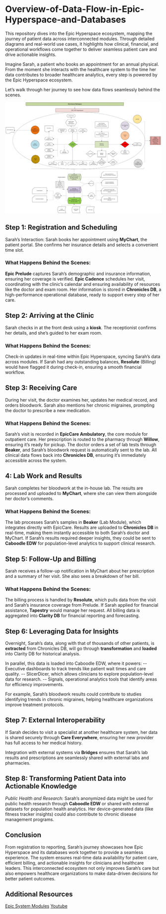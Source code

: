 # Overview-of-Data-Flow-in-Epic-Hyperspace-and-Databases
This repository dives into the Epic Hyperspace ecosystem, mapping the journey of patient data across interconnected modules. Through detailed diagrams and real-world use cases, it highlights how clinical, financial, and operational workflows come together to deliver seamless patient care and drive actionable insights.

Imagine Sarah, a patient who books an appointment for an annual physical. From the moment she interacts with the healthcare system to the time her data contributes to broader healthcare analytics, every step is powered by the Epic Hyperspace ecosystem. 

Let’s walk through her journey to see how data flows seamlessly behind the scenes.

![Data Flowchart](https://github.com/rajarapuraj/Overview-of-Data-Flow-in-Epic-Hyperspace-and-Databases/blob/main/Data%20Flowchart.jpeg?raw=true)

## Step 1: Registration and Scheduling
Sarah’s Interaction: Sarah books her appointment using **MyChart**, the patient portal. She confirms her insurance details and selects a convenient time slot.
### What Happens Behind the Scenes:
**Epic Prelude** captures Sarah’s demographic and insurance information, ensuring her coverage is verified.
**Epic Cadence** schedules her visit, coordinating with the clinic’s calendar and ensuring availability of resources like the doctor and exam room.
Her information is stored in **Chronicles DB**, a high-performance operational database, ready to support every step of her care.

## Step 2: Arriving at the Clinic
Sarah checks in at the front desk using a **kiosk**. The receptionist confirms her details, and she’s guided to her exam room.
### What Happens Behind the Scenes:
Check-in updates in real-time within Epic Hyperspace, syncing Sarah’s data across modules.
If Sarah had any outstanding balances, **Resolute** (Billing) would have flagged it during check-in, ensuring a smooth financial workflow.

## Step 3: Receiving Care
During her visit, the doctor examines her, updates her medical record, and orders bloodwork. Sarah also mentions her chronic migraines, prompting the doctor to prescribe a new medication.
### What Happens Behind the Scenes:
Sarah’s visit is recorded in **EpicCare Ambulatory**, the core module for outpatient care.
Her prescription is routed to the pharmacy through **Willow**, ensuring it’s ready for pickup.
The doctor orders a set of lab tests through **Beaker**, and Sarah’s bloodwork request is automatically sent to the lab.
All clinical data flows back into **Chronicles DB**, ensuring it’s immediately accessible across the system.

## 4: Lab Work and Results
Sarah completes her bloodwork at the in-house lab. The results are processed and uploaded to **MyChart**, where she can view them alongside her doctor’s comments.
### What Happens Behind the Scenes:
The lab processes Sarah’s samples in **Beaker** (Lab Module), which integrates directly with EpicCare.
Results are uploaded to **Chronicles DB** in real-time, making them instantly accessible to both Sarah’s doctor and MyChart.
If Sarah’s results required deeper insights, they could be sent to **Caboodle EDW** for population-level analytics to support clinical research.

## Step 5: Follow-Up and Billing
Sarah receives a follow-up notification in MyChart about her prescription and a summary of her visit. She also sees a breakdown of her bill.
### What Happens Behind the Scenes:
The billing process is handled by **Resolute**, which pulls data from the visit and Sarah’s insurance coverage from Prelude.
If Sarah applied for financial assistance, **Tapestry** would manage her request.
All billing data is aggregated into **Clarity DB** for financial reporting and forecasting.

## Step 6: Leveraging Data for Insights
Overnight, Sarah’s data, along with that of thousands of other patients, is **extracted** from Chronicles DB, will go through **transformation** and **loaded** into Clarity DB for historical analysis.

In parallel, this data is loaded into Caboodle EDW, where it powers:
-- Executive dashboards to track trends like patient wait times and care quality.
-- SlicerDicer, which allows clinicians to explore population-level data for research.
-- Signals, operational analytics tools that identify areas for efficiency improvements.

For example, Sarah’s bloodwork results could contribute to studies identifying trends in chronic migraines, helping healthcare organizations improve treatment protocols.

## Step 7: External Interoperability
If Sarah decides to visit a specialist at another healthcare system, her data is shared securely through **Care Everywhere**, ensuring her new provider has full access to her medical history.

Integration with external systems via **Bridges** ensures that Sarah’s lab results and prescriptions are seamlessly shared with external labs and pharmacies.

## Step 8: Transforming Patient Data into Actionable Knowledge
_Public Health and Research:_
Sarah’s anonymized data might be used for public health research through **Caboodle EDW** or shared with external datasets for population health analytics.
Her device-generated data (like fitness tracker insights) could also contribute to chronic disease management programs.

## Conclusion
From registration to reporting, Sarah’s journey showcases how Epic Hyperspace and its databases work together to provide a seamless experience. The system ensures real-time data availability for patient care, efficient billing, and actionable insights for clinicians and healthcare leaders. This interconnected ecosystem not only improves Sarah’s care but also empowers healthcare organizations to make data-driven decisions for better patient outcomes.

## Additional Resources
[Epic System Modules](https://healthcareitskills.com/epic-systems-modules/)
[Youtube](https://www.youtube.com/watch?v=hvaSE8DmYlw)
